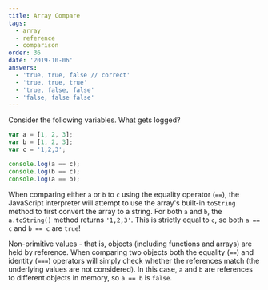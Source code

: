 ```yaml
---
title: Array Compare
tags:
  - array
  - reference
  - comparison
order: 36
date: '2019-10-06'
answers:
  - 'true, true, false // correct'
  - 'true, true, true'
  - 'true, false, false'
  - 'false, false false'
---
```


Consider the following variables. What gets logged?

```javascript
var a = [1, 2, 3];
var b = [1, 2, 3];
var c = '1,2,3';

console.log(a == c);
console.log(b == c);
console.log(a == b);
```

<!-- explanation -->

When comparing either `a` or `b` to `c` using the equality operator (`==`), the JavaScript interpreter will attempt to use the array's built-in `toString` method to first convert the array to a string. For both `a` and `b`, the `a.toString()` method returns `'1,2,3'`. This is strictly equal to `c`, so both `a == c` and `b == c` are `true`!

Non-primitive values - that is, objects (including functions and arrays) are held by reference. When comparing two objects both the equality (`==`) and identity (`===`) operators will simply check whether the references match (the underlying values are not considered). In this case, `a` and `b` are references to different objects in memory, so `a == b` is `false`.
